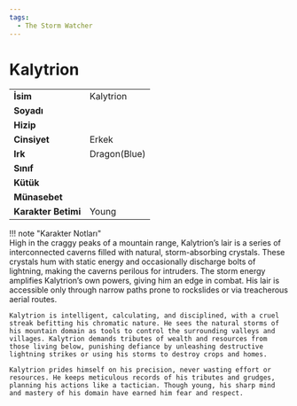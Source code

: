 ```yaml
---
tags:
  - The Storm Watcher
---  
```

# Kalytrion   
  
  
  
|  |  |  
|---|---|  
| **İsim** | Kalytrion |  
| **Soyadı** |  |  
| **Hizip** |  |  
| **Cinsiyet** | Erkek |  
| **Irk** | Dragon(Blue) |  
| **Sınıf** |  |  
| **Kütük** |  |  
| **Münasebet** |  |  
| **Karakter Betimi** | Young |  
  
  
!!! note "Karakter Notları"  
	High in the craggy peaks of a mountain range, Kalytrion’s lair is a series of interconnected caverns filled with natural, storm-absorbing crystals. These crystals hum with static energy and occasionally discharge bolts of lightning, making the caverns perilous for intruders. The storm energy amplifies Kalytrion’s own powers, giving him an edge in combat. His lair is accessible only through narrow paths prone to rockslides or via treacherous aerial routes.  
	  
	Kalytrion is intelligent, calculating, and disciplined, with a cruel streak befitting his chromatic nature. He sees the natural storms of his mountain domain as tools to control the surrounding valleys and villages. Kalytrion demands tributes of wealth and resources from those living below, punishing defiance by unleashing destructive lightning strikes or using his storms to destroy crops and homes.  
	  
	Kalytrion prides himself on his precision, never wasting effort or resources. He keeps meticulous records of his tributes and grudges, planning his actions like a tactician. Though young, his sharp mind and mastery of his domain have earned him fear and respect.   